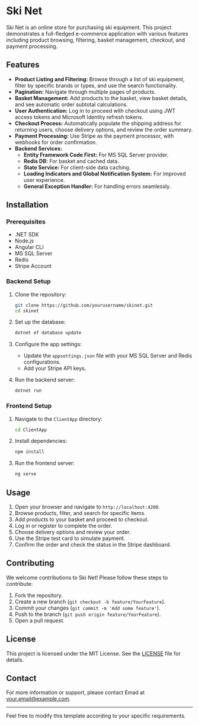 

# Ski Net

Ski Net is an online store for purchasing ski equipment. This project demonstrates a full-fledged e-commerce application with various features including product browsing, filtering, basket management, checkout, and payment processing.

## Features

- **Product Listing and Filtering:** Browse through a list of ski equipment, filter by specific brands or types, and use the search functionality.
- **Pagination:** Navigate through multiple pages of products.
- **Basket Management:** Add products to the basket, view basket details, and see automatic order subtotal calculations.
- **User Authentication:** Log in to proceed with checkout using JWT access tokens and Microsoft Identity refresh tokens.
- **Checkout Process:** Automatically populate the shipping address for returning users, choose delivery options, and review the order summary.
- **Payment Processing:** Use Stripe as the payment processor, with webhooks for order confirmation.
- **Backend Services:**
  - **Entity Framework Code First:** For MS SQL Server provider.
  - **Redis DB:** For basket and cached data.
  - **State Service:** For client-side data caching.
  - **Loading Indicators and Global Notification System:** For improved user experience.
  - **General Exception Handler:** For handling errors seamlessly.

## Installation

### Prerequisites

- .NET SDK
- Node.js
- Angular CLI
- MS SQL Server
- Redis
- Stripe Account

### Backend Setup

1. Clone the repository:
   ```sh
   git clone https://github.com/yourusername/skinet.git
   cd skinet
   ```

2. Set up the database:
   ```sh
   dotnet ef database update
   ```

3. Configure the app settings:
   - Update the `appsettings.json` file with your MS SQL Server and Redis configurations.
   - Add your Stripe API keys.

4. Run the backend server:
   ```sh
   dotnet run
   ```

### Frontend Setup

1. Navigate to the `ClientApp` directory:
   ```sh
   cd ClientApp
   ```

2. Install dependencies:
   ```sh
   npm install
   ```

3. Run the frontend server:
   ```sh
   ng serve
   ```

## Usage

1. Open your browser and navigate to `http://localhost:4200`.
2. Browse products, filter, and search for specific items.
3. Add products to your basket and proceed to checkout.
4. Log in or register to complete the order.
5. Choose delivery options and review your order.
6. Use the Stripe test card to simulate payment.
7. Confirm the order and check the status in the Stripe dashboard.

## Contributing

We welcome contributions to Ski Net! Please follow these steps to contribute:

1. Fork the repository.
2. Create a new branch (`git checkout -b feature/YourFeature`).
3. Commit your changes (`git commit -m 'Add some feature'`).
4. Push to the branch (`git push origin feature/YourFeature`).
5. Open a pull request.

## License

This project is licensed under the MIT License. See the [LICENSE](LICENSE) file for details.

## Contact

For more information or support, please contact Emad at [your.email@example.com](mailto:your.email@example.com).

---

Feel free to modify this template according to your specific requirements.
